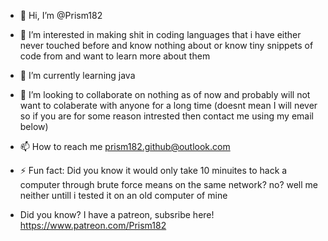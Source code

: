 - 👋 Hi, I’m @Prism182
- 👀 I’m interested in making shit in coding languages that i have either never touched before and know nothing about or know tiny snippets of code from and want to learn more about them
- 🌱 I’m currently learning java
- 💞️ I’m looking to collaborate on nothing as of now and probably will not want to colaberate with anyone for a long time (doesnt mean I will never so if you are for some reason intrested then contact me using my email below)
- 📫 How to reach me prism182.github@outlook.com
- ⚡ Fun fact: Did you know it would only take 10 minuites to hack a computer through brute force means on the same network? no? well me neither untill i tested it on an old computer of mine

- Did you know? I have a patreon, subsribe here! https://www.patreon.com/Prism182

<!---
Prism182/Prism182 is a ✨ special ✨ repository because its `README.md` (this file) appears on your GitHub profile.
You can click the Preview link to take a look at your changes.
--->

